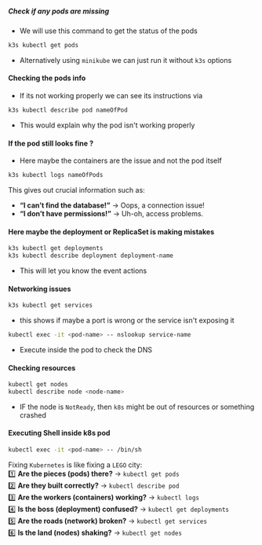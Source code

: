 
##### Check if any pods are missing

- We will use this command to get the status of the pods 

```bash
k3s kubectl get pods
```

- Alternatively using `minikube` we can just run it without `k3s` options

#### Checking the pods info

- If its not working properly we can see its instructions via 

```bash
k3s kubectl describe pod nameOfPod
```

- This would explain why the pod isn't working properly 

#### If the pod still looks fine ? 

- Here maybe the containers are the issue and not the pod itself 

```bash
k3s kubectl logs nameOfPods
```

This gives out crucial information such as:

- **“I can’t find the database!”** → Oops, a connection issue!
- **“I don’t have permissions!”** → Uh-oh, access problems.

#### Here maybe the deployment or ReplicaSet is making mistakes 

```bash 
k3s kubectl get deployments
k3s kubectl describe deployment deployment-name
```

- This will let you know the event actions 

#### Networking issues 

```bash
k3s kubectl get services
```

-  this shows if maybe a port is wrong or the service isn't exposing it

```bash
kubectl exec -it <pod-name> -- nslookup service-name
```

- Execute inside the pod to check the DNS
#### Checking resources 

```bash
kubectl get nodes
kubectl describe node <node-name>
```

- IF the node is `NotReady`, then `k8s` might be out of resources or something crashed

#### Executing Shell inside k8s pod

```bash
kubectl exec -it <pod-name> -- /bin/sh
```

Fixing `Kubernetes` is like fixing a `LEGO` city:  
1️⃣ **Are the pieces (pods) there?** → `kubectl get pods`  
2️⃣ **Are they built correctly?** → `kubectl describe pod`  
3️⃣ **Are the workers (containers) working?** → `kubectl logs`  
4️⃣ **Is the boss (deployment) confused?** → `kubectl get deployments`  
5️⃣ **Are the roads (network) broken?** → `kubectl get services`  
6️⃣ **Is the land (nodes) shaking?** → `kubectl get nodes`

